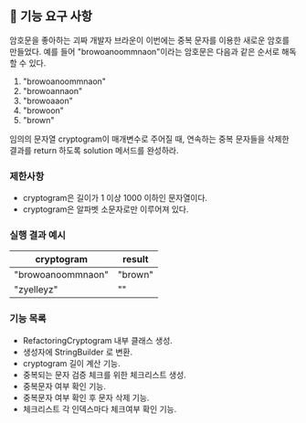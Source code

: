 ## 🚀 기능 요구 사항

암호문을 좋아하는 괴짜 개발자 브라운이 이번에는 중복 문자를 이용한 새로운 암호를 만들었다. 예를 들어 "browoanoommnaon"이라는 암호문은 다음과 같은 순서로 해독할 수 있다.

1. "browoanoommnaon"
2. "browoannaon"
3. "browoaaon"
4. "browoon"
5. "brown"

임의의 문자열 cryptogram이 매개변수로 주어질 때, 연속하는 중복 문자들을 삭제한 결과를 return 하도록 solution 메서드를 완성하라.

### 제한사항

- cryptogram은 길이가 1 이상 1000 이하인 문자열이다.
- cryptogram은 알파벳 소문자로만 이루어져 있다.

### 실행 결과 예시

| cryptogram | result |
| --- | --- |
| "browoanoommnaon" | "brown" |
| "zyelleyz" | "" |

### 기능 목록

- RefactoringCryptogram 내부 클래스 생성.
- 생성자에 StringBuilder 로 변환.
- cryptogram 길이 계산 기능.
- 중복되는 문자 검증 체크를 위한 체크리스트 생성.
- 중복문자 여부 확인 기능.
- 중복문자 여부 확인 후 문자 삭제 기능.
- 체크리스트 각 인덱스마다 체크여부 확인 기능.